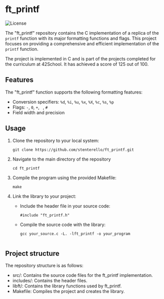 # ft_printf

![License](https://img.shields.io/badge/license-MIT-blue)

The "ft_printf" repository contains the C implementation of a replica of the `printf` function with its major formatting functions and flags. This project focuses on providing a comprehensive and efficient implementation of the `printf` function.

The project is implemented in C and is part of the projects completed for the curriculum at 42School. It has achieved a score of 125 out of 100.

## Features

The "ft_printf" function supports the following formatting features:

- Conversion specifiers: `%d`, `%i`, `%u`, `%x`, `%X`, `%c`, `%s`, `%p`
- Flags: `-`, `0`, `+`, ` `, `#`
- Field width and precision

## Usage

1. Clone the repository to your local system:

   ```shell
   git clone https://github.com/stenterello/ft_printf.git

2. Navigate to the main directory of the repository

   ```shell
   cd ft_printf

3. Compile the program using the provided Makefile:

   ```shell
   make

4. Link the library to your project:
    - Include the header file in your source code:
		```shell
		#include "ft_printf.h"
	- Compile the source code with the library:
		```shell
		gcc your_source.c -L. -lft_printf -o your_program


## Project structure 

The repository structure is as follows:

- src/: Contains the source code files for the ft_printf implementation.
- includes/: Contains the header files.
- libft/: Contains the library functions used by ft_printf.
- Makefile: Compiles the project and creates the library.